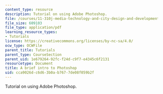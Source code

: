 ```yaml
---
content_type: resource
description: Tutorial on using Adobe Photoshop.
file: /courses/11-310j-media-technology-and-city-design-and-development-fall-2002/cca9026dc6d63b0ab7677de08f059b2f_photoshoptutorial.pdf
file_size: 609103
file_type: application/pdf
learning_resource_types:
- Tutorials
license: https://creativecommons.org/licenses/by-nc-sa/4.0/
ocw_type: OCWFile
parent_title: Tutorials
parent_type: CourseSection
parent_uid: 1e679264-92fc-f24d-c9f7-e4345c6f2131
resourcetype: Document
title: A brief intro to Photoshop
uid: cca9026d-c6d6-3b0a-b767-7de08f059b2f
---
```

Tutorial on using Adobe Photoshop.